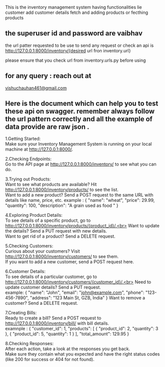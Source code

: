 This is the inventory management system having functionalities lie customer add customer details fetch and adding products or fecthing products 

## the superuser id and password are vaibhav 

the url patter requested to be use to send any request or check an api 
is 
http://127.0.0.1:8000/inventory/{desired url fron inventory.url}


please ensure that you check url from inventory.urls.py before using

## for any query : reach out at 

vishuchauhan461@gmail.com


## Here is the document which can help you to test these api on swagger. remember always follow the url pattern correctly and all the example of data provide are raw json .

1.Getting Started:<br>
Make sure your Inventory Management System is running on your local machine at http://127.0.0.1:8000/.


2.Checking Endpoints:<br>
Go to the API page at http://127.0.0.1:8000/inventory/ to see what you can do.


3.Trying out Products:<br>
Want to see what products are available? Hit http://127.0.0.1:8000/inventory/products/ to see the list.<br>
Want to add a new product? Send a POST request to the same URL with details like name, price, etc.
example : {
    "name": "wheat",
    "price": 29.99,
    "quantity": 100,
    "description": "A grain used as food "
}


4.Exploring Product Details:<br>
To see details of a specific product, go to http://127.0.0.1:8000/inventory/products/{product_id}/.<br>
Want to update the details? Send a PUT request with new details.<br>
Want to get rid of a product? Send a DELETE request.<br>

5.Checking Customers:<br>
Curious about your customers? Visit http://127.0.0.1:8000/inventory/customers/ to see them.<br>
If you want to add a new customer, send a POST request here.<br>

6.Customer Details:<br>
To see details of a particular customer, go to http://127.0.0.1:8000/inventory/customers/{customer_id}/.<br>
Need to update customer details? Send a PUT request.<br>
example: {
    "name": "John",
    "email": "john@example.com",
    "phone": "123-456-7890",
    "address": "123 Main St, GZB, India"
}
Want to remove a customer? Send a DELETE request.

7.Creating Bills:<br>
Ready to create a bill? Send a POST request to http://127.0.0.1:8000/inventory/bill/ with bill details.<br>
examnple : {
    "customer_id": 1,
    "products": [
        {
            "product_id": 2,
            "quantity": 3
        },
        {
            "product_id": 5,
            "quantity": 1
        }
    ],
    "total_amount": 129.95
}


8.Checking Responses:<br>
After each action, take a look at the responses you get back.<br>
Make sure they contain what you expected and have the right status codes (like 200 for success or 404 for not found).<br>